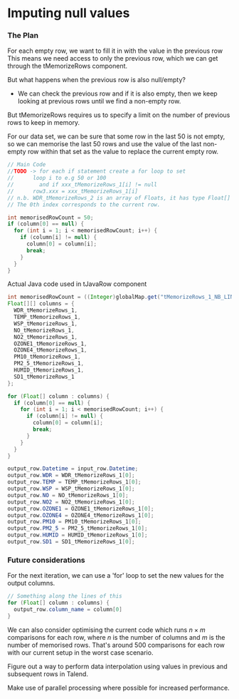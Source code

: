 # Imputing null values

### The Plan

For each empty row, we want to fill it in with the value in the previous row
This means we need access to only the previous row, which we can get through the tMemorizeRows component.

But what happens when the previous row is also null/empty?

- We can check the previous row and if it is also empty, then we keep looking at previous rows until we find a non-empty row.

But tMemorizeRows requires us to specify a limit on the number of previous rows to keep in memory.

For our data set, we can be sure that some row in the last 50 is not empty, so we can memorise the last 50 rows and use the value of the last non-empty row within that set as the value to replace the current empty row.

```java
// Main Code
//TODO -> for each if statement create a for loop to set
//	    loop i to e.g 50 or 100
//        and if xxx_tMemorizeRows_1[i] != null
// 	    row3.xxx = xxx_tMemorizeRows_1[i]
// n.b. WDR_tMemorizeRows_2 is an array of Floats, it has type Float[]
// The 0th index corresponds to the current row.

int memorisedRowCount = 50;
if (column[0] == null) {
  for (int i = 1; i < memorisedRowCount; i++) {
    if (column[i] != null) {
      column[0] = column[i];
      break;
    }
  }
}
```

Actual Java code used in tJavaRow component

```java
int memorisedRowCount = ((Integer)globalMap.get("tMemorizeRows_1_NB_LINE_ROWS"));
Float[][] columns = {
  WDR_tMemorizeRows_1,
  TEMP_tMemorizeRows_1,
  WSP_tMemorizeRows_1,
  NO_tMemorizeRows_1,
  NO2_tMemorizeRows_1,
  OZONE1_tMemorizeRows_1,
  OZONE4_tMemorizeRows_1,
  PM10_tMemorizeRows_1,
  PM2_5_tMemorizeRows_1,
  HUMID_tMemorizeRows_1,
  SD1_tMemorizeRows_1
};

for (Float[] column : columns) {
  if (column[0] == null) {
    for (int i = 1; i < memorisedRowCount; i++) {
      if (column[i] != null) {
        column[0] = column[i];
        break;
      }
    }
  }
}

output_row.Datetime = input_row.Datetime;
output_row.WDR = WDR_tMemorizeRows_1[0];
output_row.TEMP = TEMP_tMemorizeRows_1[0];
output_row.WSP = WSP_tMemorizeRows_1[0];
output_row.NO = NO_tMemorizeRows_1[0];
output_row.NO2 = NO2_tMemorizeRows_1[0];
output_row.OZONE1 = OZONE1_tMemorizeRows_1[0];
output_row.OZONE4 = OZONE4_tMemorizeRows_1[0];
output_row.PM10 = PM10_tMemorizeRows_1[0];
output_row.PM2_5 = PM2_5_tMemorizeRows_1[0];
output_row.HUMID = HUMID_tMemorizeRows_1[0];
output_row.SD1 = SD1_tMemorizeRows_1[0];
```

### Future considerations

For the next iteration, we can use a 'for' loop to set the new values for the output columns.

```java
// Something along the lines of this
for (Float[] column : columns) {
  output_row.column_name = column[0]
}
```

We can also consider optimising the current code which runs $n \times m$ comparisons for each row, where $n$ is the number of columns and $m$ is the number of memorised rows. That's around 500 comparisons for each row with our current setup in the worst case scenario.


Figure out a way to perform data interpolation using values in previous and subsequent rows in Talend.

Make use of parallel processing where possible for increased performance.